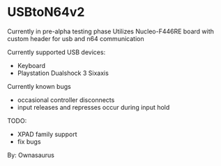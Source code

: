 # USBtoN64v2
Currently in pre-alpha testing phase
Utilizes Nucleo-F446RE board with custom header for usb and n64 communication

Currently supported USB devices:
- Keyboard
- Playstation Dualshock 3 Sixaxis

Currently known bugs
- occasional controller disconnects
- input releases and represses occur during input hold

TODO:
- XPAD family support
- fix bugs

By: Ownasaurus